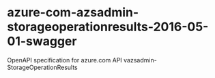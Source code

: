 # azure-com-azsadmin-storageoperationresults-2016-05-01-swagger
OpenAPI specification for azure.com API vazsadmin-StorageOperationResults
